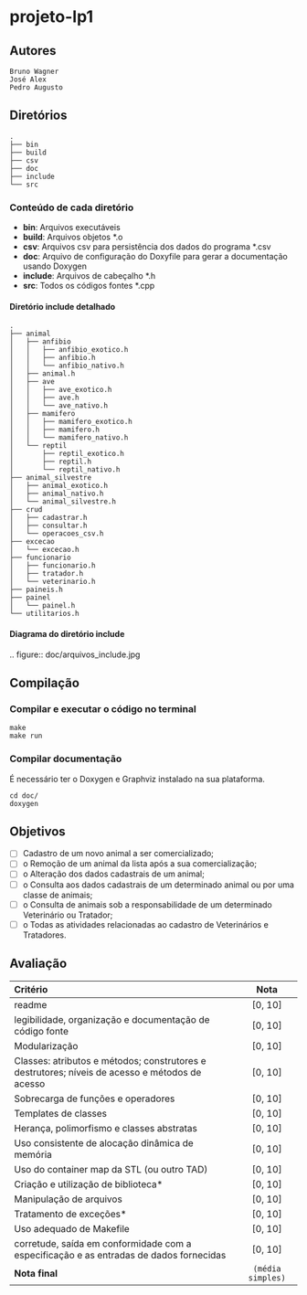 # projeto-lp1

## Autores

    Bruno Wagner
    José Alex
	Pedro Augusto

## Diretórios

	.
	├── bin
	├── build
	├── csv
	├── doc
	├── include
	└── src

### Conteúdo de cada diretório

- **bin**: Arquivos executáveis
- **build**: Arquivos objetos *.o
- **csv**: Arquivos csv para persistência dos dados do programa *.csv
- **doc**: Arquivo de configuração do Doxyfile para gerar a documentação usando Doxygen
- **include**: Arquivos de cabeçalho *.h
- **src**: Todos os códigos fontes *.cpp

#### Diretório include detalhado

	.
	├── animal
	│   ├── anfibio
	│   │   ├── anfibio_exotico.h
	│   │   ├── anfibio.h
	│   │   └── anfibio_nativo.h
	│   ├── animal.h
	│   ├── ave
	│   │   ├── ave_exotico.h
	│   │   ├── ave.h
	│   │   └── ave_nativo.h
	│   ├── mamifero
	│   │   ├── mamifero_exotico.h
	│   │   ├── mamifero.h
	│   │   └── mamifero_nativo.h
	│   └── reptil
	│       ├── reptil_exotico.h
	│       ├── reptil.h
	│       └── reptil_nativo.h
	├── animal_silvestre
	│   ├── animal_exotico.h
	│   ├── animal_nativo.h
	│   └── animal_silvestre.h
	├── crud
	│   ├── cadastrar.h
	│   ├── consultar.h
	│   └── operacoes_csv.h
	├── excecao
	│   └── excecao.h
	├── funcionario
	│   ├── funcionario.h
	│   ├── tratador.h
	│   └── veterinario.h
	├── paineis.h
	├── painel
	│   └── painel.h
	└── utilitarios.h

#### Diagrama do diretório include

.. figure:: doc/arquivos_include.jpg

## Compilação

### Compilar e executar o código no terminal

	make
	make run

### Compilar documentação
É necessário ter o Doxygen e Graphviz instalado na sua plataforma.

	cd doc/
	doxygen

## Objetivos

- [ ] Cadastro de um novo animal a ser comercializado;
- [ ] o Remoção de um animal da lista após a sua comercialização;
- [ ] o Alteração dos dados cadastrais de um animal;
- [ ] o Consulta aos dados cadastrais de um determinado animal ou por uma classe de animais;
- [ ] o Consulta de animais sob a responsabilidade de um determinado Veterinário ou Tratador;
- [ ] o Todas as atividades relacionadas ao cadastro de Veterinários e Tratadores.

## Avaliação

| Critério 																							| Nota 	  |
| :------- 																							| :-----: |
| readme	 																						| [0, 10] |
| legibilidade, organização e documentação de código fonte 											| [0, 10] |
| Modularização 																					| [0, 10] |
| Classes: atributos e métodos; construtores e destrutores; níveis de acesso e métodos de acesso 	| [0, 10] |
| Sobrecarga de funções e operadores 																| [0, 10] |
| Templates  de classes 																			| [0, 10] |
| Herança, polimorfismo e classes abstratas 														| [0, 10] |
| Uso consistente de alocação dinâmica de memória 													| [0, 10] |
| Uso do container  map  da STL (ou outro TAD) 														| [0, 10] |
| Criação e utilização de biblioteca* 																| [0, 10] |
| Manipulação de arquivos 																			| [0, 10] |
| Tratamento de exceções* 																			| [0, 10] |
| Uso adequado de Makefile 																			| [0, 10] |
| corretude, saída em conformidade com a especificação e as entradas de dados fornecidas 			| [0, 10] |
| **Nota final** 																					| `(média simples)` |


